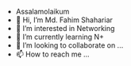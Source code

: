 - Assalamolaikum
-  👋 Hi, I’m Md. Fahim Shahariar
- 👀 I’m interested in Networking
- 🌱 I’m currently learning N+
- 💞️ I’m looking to collaborate on ...
- 📫 How to reach me ...

<!---
fshahariya/fshahariya is a ✨ special ✨ repository because its `README.md` (this file) appears on your GitHub profile.
You can click the Preview link to take a look at your changes.
--->

